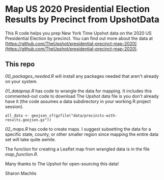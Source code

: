 # Map US 2020 Presidential Election Results by Precinct from UpshotData

This R code helps you prep New York Time Upshot data on the 2020 US Presidential Election by precinct. You can find out more about the data at [https://github.com/TheUpshot/presidential-precinct-map-2020](https://github.com/TheUpshot/presidential-precinct-map-2020).

## This repo

_00_packages_needed.R_ will install any packages needed that aren't already on your system.

_01_dataprep.R_ has code to wrangle the data for mapping. It includes this commented-out code to download The Upshot data file is you don't already have it (the code assumes a data subdirectory in your working R project session).

`all_data <- geojson_sf(gzfile("data/precincts-with-results.geojson.gz"))`

_02_maps.R_ has code to create maps. I suggest subsetting the data for a specific state, county, or other smaller region since mapping the entire data set will take quite awhile.

The function for creating a Leaflet map from wrangled data is in the file _map_function.R_.

Many thanks to The Upshot for open-sourcing this data!

Sharon Machlis
